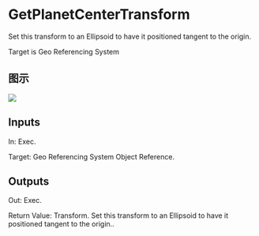 # GetPlanetCenterTransform

Set this transform to an Ellipsoid to have it positioned tangent to the origin.

Target is Geo Referencing System

## 图示

![]($-20221218-19141464.png)

## Inputs

In: Exec.

Target: Geo Referencing System Object Reference.  

## Outputs

Out: Exec.

Return Value: Transform. Set this transform to an Ellipsoid to have it positioned tangent to the origin..

